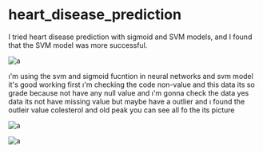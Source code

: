# heart_disease_prediction
I tried heart disease prediction with sigmoid and SVM models, and I found that the SVM model was more successful.

![a](https://github.com/Hasan26ozcan/heart_disease_prediction/assets/91744709/ccf948b9-5b23-4eda-9d2a-0921e6f4fce9)


ı'm using the svm and sigmoid fucntion in neural networks and svm model it's good working
first ı'm checking the code non-value and this data its so grade because not have any null value and ı'm gonna check the data yes data its not have missing value but maybe have a outlier and ı found the outleir value colesterol and old peak you can see all fo the its picture

![a](https://github.com/Hasan26ozcan/heart_disease_prediction/assets/91744709/e7d9950b-2767-4b71-a986-60cc73c23e51)

![a](https://github.com/Hasan26ozcan/heart_disease_prediction/assets/91744709/2c807e03-ba71-419e-acfe-d69ce6b0ed8c)
